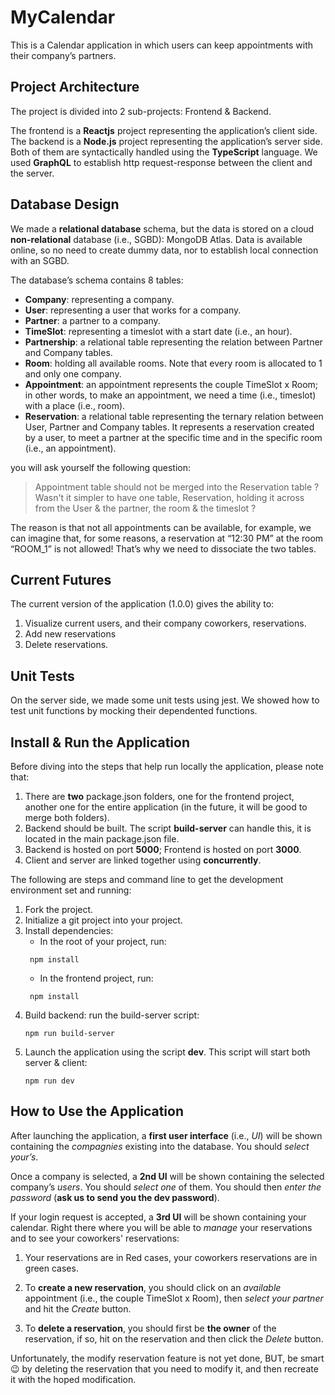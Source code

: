 # MyCalendar

This is a Calendar application in which users can keep appointments with their company’s partners.

## Project Architecture

The project is divided into 2 sub-projects: Frontend & Backend.

The frontend is a **Reactjs** project representing the application’s client side. The backend is a **Node.js** project representing the application’s server side. Both of them are syntactically handled using the **TypeScript** language. We used **GraphQL** to establish http request-response between the client and the server.

## Database Design

We made a **relational database** schema, but the data is stored on a cloud **non-relational** database (i.e., SGBD): MongoDB Atlas. Data is available online, so no need to create dummy data, nor to establish local connection with an SGBD.

The database’s schema contains 8 tables:

- **Company**: representing a company.
- **User**: representing a user that works for a company.
- **Partner**: a partner to a company.
- **TimeSlot**: representing a timeslot with a start date (i.e., an hour).
- **Partnership**: a relational table representing the relation between Partner and Company tables.
- **Room**: holding all available rooms. Note that every room is allocated to 1 and only one company.
- **Appointment**: an appointment represents the couple TimeSlot x Room; in other words, to make an appointment, we need a time (i.e., timeslot) with a place (i.e., room).
- **Reservation**: a relational table representing the ternary relation between User, Partner and Company tables. It represents a reservation created by a user, to meet a partner at the specific time and in the specific room (i.e., an appointment).

you will ask yourself the following question:

> Appointment table should not be merged into the Reservation table ? Wasn't it simpler to have one table, Reservation, holding it across from the User & the partner, the room & the timeslot ?

The reason is that not all appointments can be available, for example, we can imagine that, for some reasons, a reservation at “12:30 PM” at the room “ROOM_1” is not allowed! That’s why we need to dissociate the two tables.

## Current Futures

The current version of the application (1.0.0) gives the ability to:

1. Visualize current users, and their company coworkers, reservations.
2. Add new reservations
3. Delete reservations.

## Unit Tests

On the server side, we made some unit tests using jest. We showed how to test unit functions by mocking their dependented functions.

## Install & Run the Application

Before diving into the steps that help run locally the application, please note that:

1. There are **two** package.json folders, one for the frontend project, another one for the entire application (in the future, it will be good to merge both folders).
2. Backend should be built. The script **build-server** can handle this, it is located in the main package.json file.
3. Backend is hosted on port **5000**; Frontend is hosted on port **3000**.
4. Client and server are linked together using **concurrently**.

The following are steps and command line to get the development environment set and running:

1. Fork the project.
2. Initialize a git project into your project.
3. Install dependencies:
   - In the root of your project, run:
   ```
    npm install
   ```
   - In the frontend project, run:
   ```
    npm install
   ```
4. Build backend: run the build-server script:
   ```
   npm run build-server
   ```
5. Launch the application using the script **dev**. This script will start both server & client:
   ```
   npm run dev
   ```

## How to Use the Application

After launching the application, a **first user interface** (i.e., _UI_) will be shown containing the _compagnies_ existing into the database. You should _select your’s_.

Once a company is selected, a **2nd UI** will be shown containing the selected company’s _users_. You should _select one_ of them. You should then _enter the password_ (**ask us to send you the dev password**).

If your login request is accepted, a **3rd UI** will be shown containing your calendar. Right there where you will be able to _manage_ your reservations and to see your coworkers' reservations:

1. Your reservations are in Red cases, your coworkers reservations are in green cases.

2. To **create a new reservation**, you should click on an _available_ appointment (i.e., the couple TimeSlot x Room), then _select your partner_ and hit the _Create_ button.

3. To **delete a reservation**, you should first be **the owner** of the reservation, if so, hit on the reservation and then click the _Delete_ button.

Unfortunately, the modify reservation feature is not yet done, BUT, be smart :wink: by deleting the reservation that you need to modify it, and then recreate it with the hoped modification.

